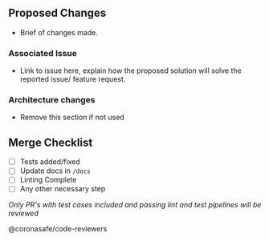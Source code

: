 ## Proposed Changes

- Brief of changes made.

### Associated Issue

- Link to issue here, explain how the proposed solution will solve the reported issue/ feature request.

### Architecture changes

- Remove this section if not used

## Merge Checklist

- [ ] Tests added/fixed
- [ ] Update docs in `/docs`
- [ ] Linting Complete
- [ ] Any other necessary step

_*Only PR's with test cases included and passing lint and test pipelines will be reviewed*_

@coronasafe/code-reviewers
